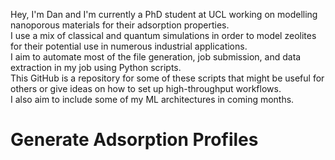 Hey, I'm Dan and I'm currently a PhD student at UCL working on modelling nanoporous materials for their adsorption properties.  
I use a mix of classical and quantum simulations in order to model zeolites for their potential use in numerous industrial applications.  
I aim to automate most of the file generation, job submission, and data extraction in my job using Python scripts.  
This GitHub is a repository for some of these scripts that might be useful for others or give ideas on how to set up high-throughput workflows.  
I also aim to include some of my ML architectures in coming months.  

# Generate Adsorption Profiles





